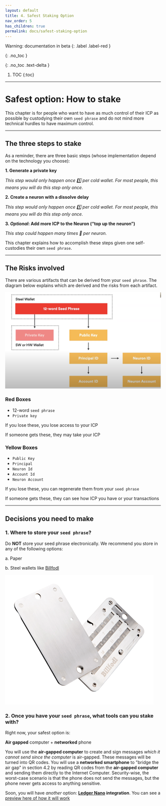```yaml
---
layout: default
title: 4. Safest Staking Option
nav_order: 5
has_children: true
permalink: docs/safest-staking-option
---
```

Warning: documentation in beta
{: .label .label-red }

{: .no_toc }


{: .no_toc .text-delta }

1. TOC
{:toc}

* * *
# Safest option: How to stake

This chapter is for people who want to have as much control of their ICP as possible by custodying their own `seed phrase` and do not mind more technical hurdles to have maximum control. 

* * *
## The three steps to stake

As a reminder, there are three basic steps (whose implementation depend on the technology you choose):

**1. Generate a private key** 

*This step would only happen once 1️⃣ per cold wallet. For most people, this means you will do this step only once.*

**2. Create a neuron with a dissolve delay** 

*This step would only happen once 1️⃣ per cold wallet. For most people, this means you will do this step only once.*

**3. *Optional*: Add more ICP to the Neuron (“top up the neuron”)**

*This step could happen many times 🔁 per neuron.*

This chapter explains how to accomplish these steps given one self-custodies their own `seed phrase`.

* * *
## The Risks involved

There are various artifacts that can be derived from your `seed phrase`. The diagram below explains which are derived and the risks from each artifact.

![image](../assets/images/seed-phrase-risks.png)

### Red Boxes

* 12-word `seed phrase`
* `Private key`

If you lose these, you lose access to your ICP

If someone gets these, they may take your ICP

### Yellow Boxes

* `Public Key`
* `Principal`
* `Neuron Id`
* `Account Id`
* `Neuron Account`

If you lose these, you can regenerate them from your `seed phrase`

If someone gets these, they can see how ICP you have or your transactions

* * *
## Decisions you need to make

### 1. Where to store your `seed phrase`?


Do **NOT** store your seed phrase electronically. We recommend you store in any of the following options:

a. Paper

b. Steel wallets like [Billfodl](https://privacypros.io/products/the-billfodl/)

![image](../assets/images/billfodl.png)

### 2. Once you have your `seed phrase`, what **tools** can you stake with?


Right now, your safest option is:

**Air gapped** computer + **networked** phone

You will use the **air-gapped computer** to create and sign messages *which it cannot send since the computer* is air-gapped. These messages will be turned into QR codes. You will use a **networked smartphone** to "bridge the air gap" in section 4.2 by reading QR codes from the **air-gapped computer** and sending them directly to the Internet Computer. Security-wise, the worst-case scenario is that the phone does not send the messages, but the phone never gets access to anything sensitive.

Soon, you will have *another* option: **[Ledger Nano](https://shop.ledger.com/products/ledger-nano-x) integration**. You can see a [preview here of how it will work](https://www.youtube.com/watch?v=YefRR6O-xjg)


